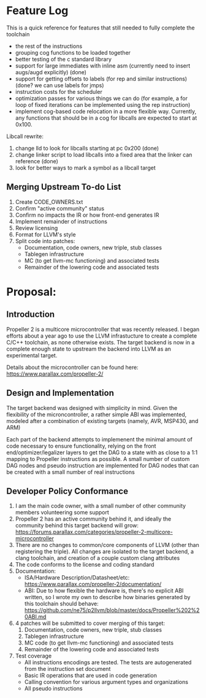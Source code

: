 # Feature Log

This is a quick reference for features that still needed to fully complete the toolchain

- the rest of the instructions
- grouping cog functions to be loaded together
- better testing of the c standard library
- support for large immediates with inline asm (currently need to insert augs/augd explicitly) (done)
- support for getting offsets to labels (for rep and similar instructions) (done? we can use labels for jmps)
- instruction costs for the scheduler
- optimization passes for various things we can do (for example, a for loop of fixed iterations can be implemented using the rep instruction)
- implement cog-based code relocation in a more flexible way. Currently, any functions that should be in a cog for libcalls are expected to start at 0x100.

Libcall rewrite:
1. change lld to look for libcalls starting at pc 0x200 (done)
2. change linker script to load libcalls into a fixed area that the linker can reference (done)
3. look for better ways to mark a symbol as a libcall target

## Merging Upstream To-do List

1. Create CODE_OWNERS.txt
1. Confirm "active community" status
1. Confirm no impacts the IR or how front-end generates IR
1. Implement remainder of instructions
1. Review licensing
1. Format for LLVM's style
1. Split code into patches:
    - Documentation, code owners, new triple, stub classes
    - Tablegen infrastructure
    - MC (to get llvm-mc functioning) and associated tests
    - Remainder of the lowering code and associated tests

# Proposal:

## Introduction

Propeller 2 is a multicore microcontroller that was recently released. I began efforts about a year ago to use the LLVM infrastucture to create a complete C/C++ toolchain, as none otherwise exists. The target backend is now in a complete enough state to upstream the backend into LLVM as an experimental target.

Details about the microcontroller can be found here: https://www.parallax.com/propeller-2/

## Design and Implementation 

The target backend was designed with simplicity in mind. Given the flexibility of the microncontroller, a rather simple ABI was implemented, modeled after a combination of existing targets (namely, AVR, MSP430, and ARM)

Each part of the backend attempts to implemenent the minimal amount of code necessary to ensure functionality, relying on the front end/optimizer/legalizer layers to get the DAG to a state with as close to a 1:1 mapping to Propeller instructions as possible. A small number of custom DAG nodes and pseudo instruction are implemented for DAG nodes that can be created with a small number of real instructions

## Developer Policy Conformance

1. I am the main code owner, with a small number of other community members volunteering some support
1. Propeller 2 has an active community behind it, and ideally the community behind this target backend will grow: https://forums.parallax.com/categories/propeller-2-multicore-microcontroller
1. There are no changes to common/core components of LLVM (other than registering the triple). All changes are isolated to the target backend, a clang toolchain, and creation of a couple custom clang attributes
1. The code conforms to the license and coding standard
1. Documentation: 
    - ISA/Hardware Description/Datasheet/etc: https://www.parallax.com/propeller-2/documentation/
    - ABI: Due to how flexible the hardware is, there's no explicit ABI written, so I wrote my own to describe how binaries generated by this toolchain should behave: https://github.com/ne75/p2llvm/blob/master/docs/Propeller%202%20ABI.md
1. 4 patches will be submitted to cover merging of this target:
    1. Documentation, code owners, new triple, stub classes
    1. Tablegen infrastructure
    1. MC code (to get llvm-mc functioning) and associated tests
    1. Remainder of the lowering code and associated tests
1. Test coverage
    - All instructions encodings are tested. The tests are autogenerated from the instruction set document
    - Basic IR operations that are used in code generation
    - Calling convention for various argument types and organizations
    - All pseudo instructions

